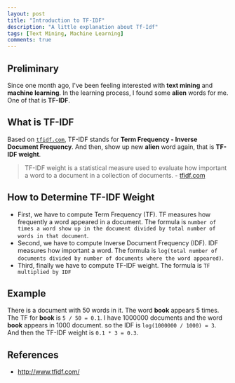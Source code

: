 ```yaml
---
layout: post
title: "Introduction to TF-IDF"
description: "A little explanation about Tf-Idf"
tags: [Text Mining, Machine Learning]
comments: true
---
```


## Preliminary
Since one month ago, I've been feeling interested with **text mining** and **machine learning**. In the learning process, I found some **alien** words for me. One of that is **TF-IDF**.<!-- more -->

## What is TF-IDF
Based on <a href="http://www.tfidf.com/" target="_blank">`tfidf.com`</a>, TF-IDF stands for **Term Frequency - Inverse Document Frequency**. And then, show up new **alien** word again, that is **TF-IDF weight**. 

> TF-IDF weight is a statistical measure used to evaluate how important a word to a document in a collection of documents. - <a href="http://www.tfidf.com/" target="_blank">tfidf.com</a>

## How to Determine TF-IDF Weight

* First, we have to compute Term Frequency (TF). TF measures how frequently a word appeared in a document. The formula is `number of times a word show up in the document divided by total number of words in that document`.
* Second, we have to compute Inverse Document Frequency (IDF). IDF measures how important a word. The formula is `log(total number of documents divided by number of documents where the word appeared)`.
* Third, finally we have to compute TF-IDF weight. The formula is `TF multiplied by IDF`

## Example
There is a document with 50 words in it. The word **book** appears 5 times. The TF for **book** is `5 / 50 = 0.1`. I have 1000000 documents and the word **book** appears in 1000 document. so the IDF is `log(1000000 / 1000) = 3`. And then the TF-IDF weight is `0.1 * 3 = 0.3`. 

## References

* <a href="http://www.tfidf.com/" target="_blank">http://www.tfidf.com/</a>